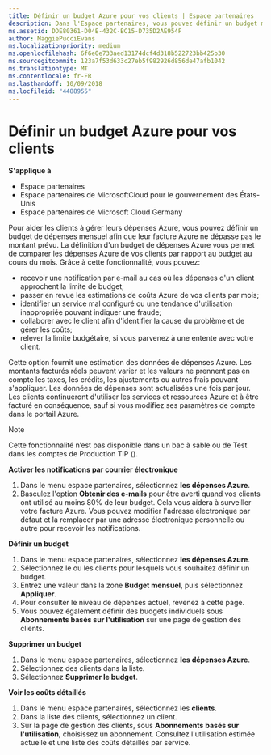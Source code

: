 ```yaml
---
title: Définir un budget Azure pour vos clients | Espace partenaires
description: Dans l'Espace partenaires, vous pouvez définir un budget mensuel par client afin que sa facture Azure ne le surprenne pas à la fin du mois.
ms.assetid: DDE80361-D04E-432C-BC15-D735D2AE954F
author: MaggiePucciEvans
ms.localizationpriority: medium
ms.openlocfilehash: 6f6e0e733aed13174dcf4d318b522723bb425b30
ms.sourcegitcommit: 123a7f53d633c27eb5f982926d856de47afb1042
ms.translationtype: MT
ms.contentlocale: fr-FR
ms.lasthandoff: 10/09/2018
ms.locfileid: "4488955"
---
```

# <a name="set-an-azure-spending-budget-for-your-customers"></a>Définir un budget Azure pour vos clients

**S'applique à**

-  Espace partenaires
-  Espace partenaires de MicrosoftCloud pour le gouvernement des États-Unis
-  Espace partenaires de Microsoft Cloud Germany

Pour aider les clients à gérer leurs dépenses Azure, vous pouvez définir un budget de dépenses mensuel afin que leur facture Azure ne dépasse pas le montant prévu. La définition d'un budget de dépenses Azure vous permet de comparer les dépenses Azure de vos clients par rapport au budget au cours du mois. Grâce à cette fonctionnalité, vous pouvez: 

-   recevoir une notification par e-mail au cas où les dépenses d'un client approchent la limite de budget;
-   passer en revue les estimations de coûts Azure de vos clients par mois;
-   identifier un service mal configuré ou une tendance d'utilisation inappropriée pouvant indiquer une fraude;
-   collaborer avec le client afin d'identifier la cause du problème et de gérer les coûts;
-   relever la limite budgétaire, si vous parvenez à une entente avec votre client.

Cette option fournit une estimation des données de dépenses Azure. Les montants facturés réels peuvent varier et les valeurs ne prennent pas en compte les taxes, les crédits, les ajustements ou autres frais pouvant s'appliquer. Les données de dépenses sont actualisées une fois par jour. Les clients continueront d'utiliser les services et ressources Azure et à être facturé en conséquence, sauf si vous modifiez ses paramètres de compte dans le portail Azure. 

> [!NOTE]  
> Cette fonctionnalité n’est pas disponible dans un bac à sable ou de Test dans les comptes de Production TIP ().

**Activer les notifications par courrier électronique**
1.  Dans le menu espace partenaires, sélectionnez **les dépenses Azure**.
2.  Basculez l'option **Obtenir des e-mails** pour être averti quand vos clients ont utilisé au moins 80% de leur budget. Cela vous aidera à surveiller votre facture&nbsp;Azure. Vous pouvez modifier l'adresse électronique par défaut et la remplacer par une adresse électronique personnelle ou autre pour recevoir les notifications.

**Définir un budget**
1.  Dans le menu espace partenaires, sélectionnez **les dépenses Azure**.
2.  Sélectionnez le ou les clients pour lesquels vous souhaitez définir un budget. 
3. Entrez une valeur dans la zone **Budget mensuel**, puis sélectionnez **Appliquer**.
4.  Pour consulter le niveau de dépenses actuel, revenez à cette page.
5.  Vous pouvez également définir des budgets individuels sous **Abonnements basés sur l'utilisation** sur une page de gestion des clients.

**Supprimer un budget**
1.  Dans le menu espace partenaires, sélectionnez **les dépenses Azure**.
2.  Sélectionnez des clients dans la liste.
3.  Sélectionnez **Supprimer le budget**.

**Voir les coûts détaillés**
1.  Dans le menu espace partenaires, sélectionnez les **clients**.
2.  Dans la liste des clients, sélectionnez un client.
3.  Sur la page de gestion des clients, sous **Abonnements basés sur l'utilisation**, choisissez un abonnement. Consultez l'utilisation estimée actuelle et une liste des coûts détaillés par service.


 

 




